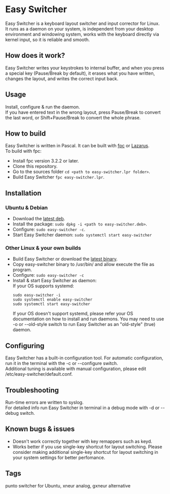 # Easy Switcher
Easy Switcher is a keyboard layout switcher and input corrector for Linux.  
It runs as a daemon on your system, is independent from your desktop environment and windowing system, works with the keyboard directly via kernel input, so it is reliable and smooth.   

## How does it work?
Easy Switcher writes your keystrokes to internal buffer, and when you press a special key (Pause/Break by default), it erases what you have written, changes the layout, and writes the correct input back.

## Usage
Install, configure & run the daemon.   
If you have entered text in the wrong layout, press Pause/Break to convert the last word, or Shift+Pause/Break to convert the whole phrase. 

## How to build
Easy Switcher is written in Pascal. It can be built with [fpc](https://www.freepascal.org/) or [Lazarus](https://www.lazarus-ide.org/).  
To build with fpc:
* Install fpc version 3.2.2 or later.
* Clone this repository.
* Go to the sources folder `cd <path to easy-switcher.lpr folder>`.
* Build Easy Switcher `fpc easy-switcher.lpr`.

## Installation
### Ubuntu & Debian
* Download the [latest deb](https://github.com/freemind001/easy-switcher/releases).
* Install the package: `sudo dpkg -i <path to easy-switcher.deb>`.
* Configure: `sudo easy-switcher -c`.
* Start Easy Switcher daemon: `sudo systemctl start easy-switcher`  
  
### Other Linux & your own builds
* Build Easy Switcher or download the [latest binary](https://github.com/freemind001/easy-switcher/releases).
* Copy easy-switcher binary to /usr/bin/ and allow execute the file as program.
* Configure: `sudo easy-switcher -c` 
* Install & start Easy Switcher as daemon:  
  If your OS supports systemd:
  ```
  sudo easy-switcher -i
  sudo systemctl enable easy-switcher
  sudo systemctl start easy-switcher
  ```  
  If your OS doesn't support systemd, please refer your OS documentation on how to install and run daemons. You may need to use -o or --old-style switch to run Easy Switcher as an "old-style" (true) daemon.
  
## Configuring
Easy Switcher has a built-in configuration tool. For automatic configuration, run it in the terminal with the -c or --configure switch.    
Additional tuning is available with manual configuration, please edit /etc/easy-switcher/default.conf.  

## Troubleshooting
Run-time errors are written to syslog.  
For detailed info run Easy Switcher in terminal in a debug mode with -d or --debug switch. 

## Known bugs & issues
* Doesn't work correctly together with key remappers such as keyd.
* Works better if you use single-key shortcut for layout switching. Please consider making additional single-key shortcut for layout switching in your system settings for better perfomance. 

## Tags
punto switcher for Ubuntu, xneur analog, gxneur alternative
